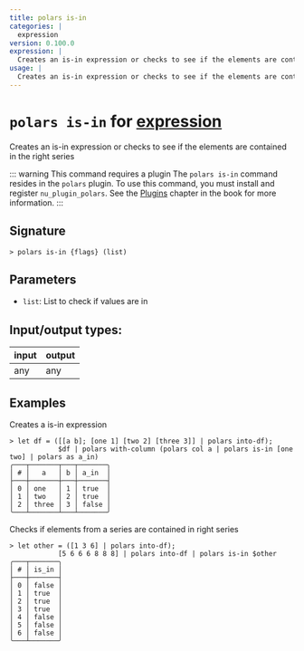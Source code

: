 ```yaml
---
title: polars is-in
categories: |
  expression
version: 0.100.0
expression: |
  Creates an is-in expression or checks to see if the elements are contained in the right series
usage: |
  Creates an is-in expression or checks to see if the elements are contained in the right series
---
```

<!-- This file is automatically generated. Please edit the command in https://github.com/nushell/nushell instead. -->

# `polars is-in` for [expression](/commands/categories/expression.md)

<div class='command-title'>Creates an is-in expression or checks to see if the elements are contained in the right series</div>

::: warning This command requires a plugin
The `polars is-in` command resides in the `polars` plugin.
To use this command, you must install and register `nu_plugin_polars`.
See the [Plugins](/book/plugins.html) chapter in the book for more information.
:::


## Signature

```> polars is-in {flags} (list)```

## Parameters

 -  `list`: List to check if values are in


## Input/output types:

| input | output |
| ----- | ------ |
| any   | any    |

## Examples

Creates a is-in expression
```nu
> let df = ([[a b]; [one 1] [two 2] [three 3]] | polars into-df);
            $df | polars with-column (polars col a | polars is-in [one two] | polars as a_in)
╭───┬───────┬───┬───────╮
│ # │   a   │ b │ a_in  │
├───┼───────┼───┼───────┤
│ 0 │ one   │ 1 │ true  │
│ 1 │ two   │ 2 │ true  │
│ 2 │ three │ 3 │ false │
╰───┴───────┴───┴───────╯

```

Checks if elements from a series are contained in right series
```nu
> let other = ([1 3 6] | polars into-df);
            [5 6 6 6 8 8 8] | polars into-df | polars is-in $other
╭───┬───────╮
│ # │ is_in │
├───┼───────┤
│ 0 │ false │
│ 1 │ true  │
│ 2 │ true  │
│ 3 │ true  │
│ 4 │ false │
│ 5 │ false │
│ 6 │ false │
╰───┴───────╯

```
